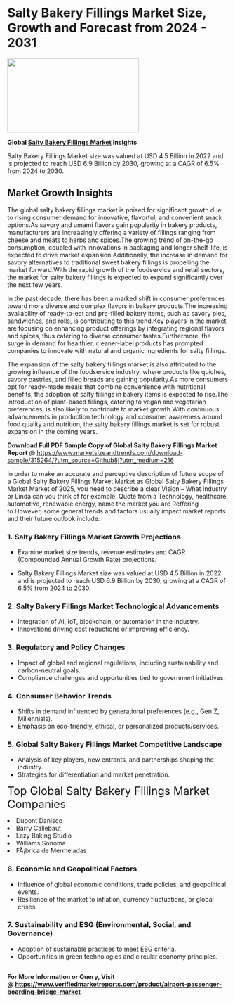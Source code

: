 <H1>Salty Bakery Fillings Market Size, Growth and Forecast from 2024 - 2031</H1><img class="aligncenter size-medium wp-image-584254" src="https://thirdeyenews.in/wp-content/uploads/2024/09/Global-Market-Research-300x168.jpeg" alt="" width="300" height="168" /><p><strong>Global&nbsp;<a href="https://www.marketsizeandtrends.com/download-sample/315264/?utm_source=Github8j?utm_medium=216">Salty Bakery Fillings Market</a> Insights</strong></p><p>Salty Bakery Fillings Market size was valued at USD 4.5 Billion in 2022 and is projected to reach USD 6.9 Billion by 2030, growing at a CAGR of 6.5% from 2024 to 2030.</p><p><h2>Market Growth Insights</h2> <p>The global salty bakery fillings market is poised for significant growth due to rising consumer demand for innovative, flavorful, and convenient snack options.As savory and umami flavors gain popularity in bakery products, manufacturers are increasingly offering a variety of fillings ranging from cheese and meats to herbs and spices.The growing trend of on-the-go consumption, coupled with innovations in packaging and longer shelf-life, is expected to drive market expansion.Additionally, the increase in demand for savory alternatives to traditional sweet bakery fillings is propelling the market forward.With the rapid growth of the foodservice and retail sectors, the market for salty bakery fillings is expected to expand significantly over the next few years.</p> <p>In the past decade, there has been a marked shift in consumer preferences toward more diverse and complex flavors in bakery products.The increasing availability of ready-to-eat and pre-filled bakery items, such as savory pies, sandwiches, and rolls, is contributing to this trend.Key players in the market are focusing on enhancing product offerings by integrating regional flavors and spices, thus catering to diverse consumer tastes.Furthermore, the surge in demand for healthier, cleaner-label products has prompted companies to innovate with natural and organic ingredients for salty fillings.</p> <p>The expansion of the salty bakery fillings market is also attributed to the growing influence of the foodservice industry, where products like quiches, savory pastries, and filled breads are gaining popularity.As more consumers opt for ready-made meals that combine convenience with nutritional benefits, the adoption of salty fillings in bakery items is expected to rise.The introduction of plant-based fillings, catering to vegan and vegetarian preferences, is also likely to contribute to market growth.With continuous advancements in production technology and consumer awareness around food quality and nutrition, the salty bakery fillings market is set for robust expansion in the coming years.</p> <p><span class=""><strong>Download Full PDF Sample Copy of Global Salty Bakery Fillings Market Report</strong> @ <a href="https://www.marketsizeandtrends.com/download-sample/315264/?utm_source=Github8j?utm_medium=216" target="_blank">https://www.marketsizeandtrends.com/download-sample/315264/?utm_source=Github8j?utm_medium=216</a></span></p><p>In order to make an accurate and perceptive description of future scope of a Global&nbsp;Salty Bakery Fillings Market Market as Global&nbsp;Salty Bakery Fillings Market Market of 2025, you need to describe a clear Vision &ndash; What Industry or Linda can you think of for example: Quote from a Technology, healthcare, automotive, renewable energy, name the market you are Reffering to.However, some general trends and factors usually impact market reports and their future outlook include:</p><h3>1.&nbsp;<strong>Salty Bakery Fillings Market Growth Projections</strong></h3><ul><li>Examine market size trends, revenue estimates and CAGR (Compounded Annual Growth Rate) projections.</li><li><p>Salty Bakery Fillings Market size was valued at USD 4.5 Billion in 2022 and is projected to reach USD 6.9 Billion by 2030, growing at a CAGR of 6.5% from 2024 to 2030.</p></li></ul><h3>2.&nbsp;<strong>Salty Bakery Fillings Market Technological Advancements</strong></h3><ul><li>Integration of AI, IoT, blockchain, or automation in the industry.</li><li>Innovations driving cost reductions or improving efficiency.</li></ul><h3>3.&nbsp;<strong>Regulatory and Policy Changes</strong></h3><ul><li>Impact of global and regional regulations, including sustainability and carbon-neutral goals.</li><li>Compliance challenges and opportunities tied to government initiatives.</li></ul><h3>4.&nbsp;<strong>Consumer Behavior Trends</strong></h3><ul><li>Shifts in demand influenced by generational preferences (e.g., Gen Z, Millennials).</li><li>Emphasis on eco-friendly, ethical, or personalized products/services.</li></ul><h3>5.&nbsp;<strong>Global Salty Bakery Fillings Market Competitive Landscape</strong></h3><ul><li>Analysis of key players, new entrants, and partnerships shaping the industry.</li><li>Strategies for differentiation and market penetration.</li></ul><p data-pm-slice="1 1 []"><span style="color: inherit; font-family: inherit; font-size: 25px;">Top Global Salty Bakery Fillings Market Companies</span></p><div class="" data-test-id=""><p><li>Dupont Danisco</li><li> Barry Callebaut</li><li> Lazy Baking Studio</li><li> Williams Sonoma</li><li> FÃ¡brica de Mermeladas</li></p></div><h3>6.&nbsp;<strong>Economic and Geopolitical Factors</strong></h3><ul><li>Influence of global economic conditions, trade policies, and geopolitical events.</li><li>Resilience of the market to inflation, currency fluctuations, or global crises.</li></ul><h3>7.&nbsp;<strong>Sustainability and ESG (Environmental, Social, and Governance)</strong></h3><ul><li>Adoption of sustainable practices to meet ESG criteria.</li><li>Opportunities in green technologies and circular economy principles.</li></ul><h2><strong style="font-size: 14px;">For More Information or Query, Visit @&nbsp;</strong><a style="background-color: #ffffff; font-size: 14px;" href="https://www.marketsizeandtrends.com/report/salty-bakery-fillings-market/" target="_blank">https://www.verifiedmarketreports.com/product/airport-passenger-boarding-bridge-market</a></h2>